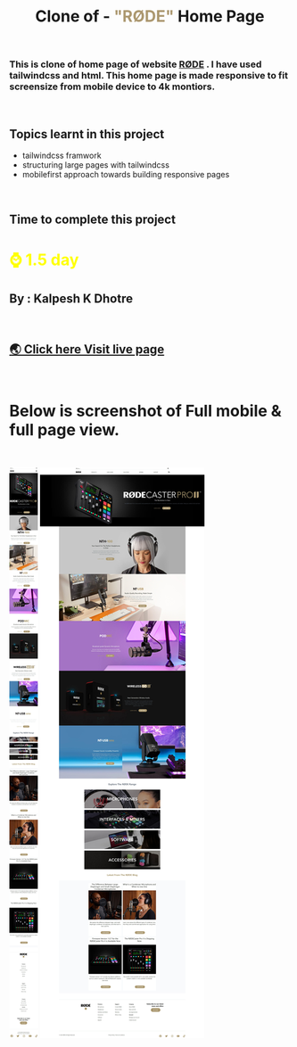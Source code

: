 # <center>**Clone of - <font color="#ac9870">"RØDE"</font> Home Page**</center>

<br>

### This is clone of home page of website [RØDE](https://rode.com/en) . I have used tailwindcss and html. This home page is made responsive to fit screensize from mobile device to 4k montiors.

<br>

## Topics learnt in this project

- tailwindcss framwork
- structuring large pages with tailwindcss
- mobilefirst approach towards building responsive pages

<br>

## Time to complete this project

# <font color="Yellow">**⌚ 1.5 day**</font>

## **By : Kalpesh K Dhotre**
<br>

## [🌏 Click here Visit live page](https://talewindcss-rode-clone.netlify.app/)

<br>

# Below is screenshot of Full mobile & full page view.
<br>

![Mobile Resonsive Page Screenshot](./images/Screenshot/Rode_mobile_page.jpeg)
![Mobile Resonsive Page Screenshot](./images/Screenshot/Clone_Rode.jpeg)